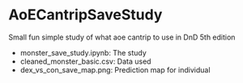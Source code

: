 # AoECantripSaveStudy
Small fun simple study of what aoe cantrip to use in DnD 5th edition


 - monster_save_study.ipynb: The study
 - cleaned_monster_basic.csv: Data used
 - dex_vs_con_save_map.png: Prediction map for individual
